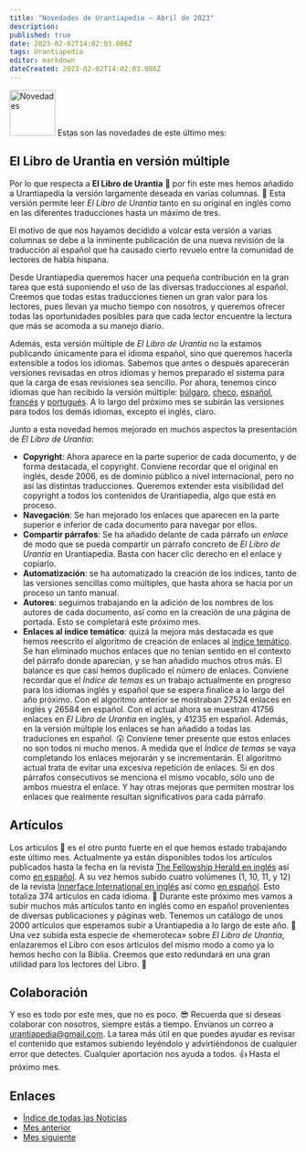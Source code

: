 ```yaml
---
title: "Novedades de Urantiapedia — Abril de 2023"
description: 
published: true
date: 2023-02-02T14:02:03.086Z
tags: Urantiapedia
editor: markdown
dateCreated: 2023-02-02T14:02:03.086Z
---
```


<img src="/_assets/svg/icon-news.svg" alt="Novedades" style="width: 80px;"> Estas son las novedades de este último mes:



## El Libro de Urantia en versión múltiple

Por lo que respecta a **El Libro de Urantia** :blue_book: por fin este mes hemos añadido a Urantiapedia la versión largamente deseada en varias columnas. :clap: Esta versión permite leer _El Libro de Urantia_ tanto en su original en inglés como en las diferentes traducciones hasta un máximo de tres. 

El motivo de que nos hayamos decidido a volcar esta versión a varias columnas se debe a la inminente publicación de una nueva revisión de la traducción al español que ha causado cierto revuelo entre la comunidad de lectores de habla hispana. 

Desde Urantiapedia queremos hacer una pequeña contribución en la gran tarea que está suponiendo el uso de las diversas traducciones al español. Creemos que todas estas traducciones tienen un gran valor para los lectores, pues llevan ya mucho tiempo con nosotros, y queremos ofrecer todas las oportunidades posibles para que cada lector encuentre la lectura que más se acomoda a su manejo diario.

Además, esta versión múltiple de _El Libro de Urantia_ no la estamos publicando únicamente para el idioma español, sino que queremos hacerla extensible a todos los idiomas. Sabemos que antes o después aparecerán versiones revisadas en otros idiomas y hemos preparado el sistema para que la carga de esas revisiones sea sencillo. Por ahora, tenemos cinco idiomas que han recibido la versión múltiple: [búlgaro](/bg/The_Urantia_Book_Multiple/Index), [checo](/cs/The_Urantia_Book_Multiple/Index), [español](/es/The_Urantia_Book_Multiple/Index), [francés](/fr/The_Urantia_Book_Multiple/Index) y [portugués](/pt/The_Urantia_Book_Multiple/Index). A lo largo del próximo mes se subirán las versiones para todos los demás idiomas, excepto el inglés, claro.

Junto a esta novedad hemos mejorado en muchos aspectos la presentación de _El Libro de Urantia_:
- **Copyright**: Ahora aparece en la parte superior de cada documento, y de forma destacada, el copyright. Conviene recordar que el original en inglés, desde 2006, es de dominio público a nivel internacional, pero no así las distintas traducciones. Queremos extender esta visibilidad del copyright a todos los contenidos de Urantiapedia, algo que está en proceso.
- **Navegación**: Se han mejorado los enlaces que aparecen en la parte superior e inferior de cada documento para navegar por ellos.
- **Compartir párrafos**: Se ha añadido delante de cada párrafo un *enlace* de modo que se pueda compartir un párrafo concreto de _El Libro de Urantia_ en Urantiapedia. Basta con hacer clic derecho en el enlace y copiarlo.
- **Automatización**: se ha automatizado la creación de los índices, tanto de las versiones sencillas como múltiples, que hasta ahora se hacía por un proceso un tanto manual. 
- **Autores**: seguimos trabajando en la adición de los nombres de los autores de cada documento, así como en la creación de una página de portada. Esto se completará este próximo mes.
- **Enlaces al índice temático**: quizá la mejora más destacada es que hemos reescrito el algoritmo de creación de enlaces al [índice temático](/es/index/topics). Se han eliminado muchos enlaces que no tenían sentido en el contexto del párrafo donde aparecían, y se han añadido muchos otros más. El balance es que casi hemos duplicado el número de enlaces. Conviene recordar que el _Índice de temas_ es un trabajo actualmente en progreso para los idiomas inglés y español que se espera finalice a lo largo del año próximo. Con el algoritmo anterior se mostraban 27524 enlaces en inglés y 26584 en español. Con el actual ahora se muestran 41756 enlaces en _El Libro de Urantia_ en inglés, y 41235 en español. Además, en la versión múltiple los enlaces se han añadido a todas las traduciones en español. :astonished: Conviene tener presente que estos enlaces no son todos ni mucho menos. A medida que el _Índice de temas_ se vaya completando los enlaces mejorarán y se incrementarán. El algoritmo actual trata de evitar una excesiva repetición de enlaces. Si en dos párrafos consecutivos se menciona el mismo vocablo, sólo uno de ambos muestra el enlace. Y hay otras mejoras que permiten mostrar los enlaces que realmente resultan significativos para cada párrafo.

## Artículos

Los artículos :page_with_curl: es el otro punto fuerte en el que hemos estado trabajando este último mes. Actualmente ya están disponibles todos los artículos publicados hasta la fecha en la revista [The Fellowship Herald en inglés](/en/index/articles_herald) así como [en español](/es/index/articles_herald). A su vez hemos subido cuatro volúmenes (1, 10, 11, y 12) de la revista [Innerface International en inglés](/en/index/articles_innerface) así como [en español](/es/index/articles_innerface). Esto totaliza 374 artículos en cada idioma. :clap: Durante este próximo mes vamos a subir muchos más artículos tanto en inglés como en español provenientes de diversas publicaciones y páginas web. Tenemos un catálogo de unos 2000 artículos que esperamos subir a Urantiapedia a lo largo de este año. :pray: Una vez subida esta especie de «hemeroteca» sobre _El Libro de Urantia_, enlazaremos el Libro con esos artículos del mismo modo a como ya lo hemos hecho con la Biblia. Creemos que esto redundará en una gran utilidad para los lectores del Libro. :blue_heart:

## Colaboración

Y eso es todo por este mes, que no es poco. :sunglasses: Recuerda que si deseas colaborar con nosotros, siempre estás a tiempo. Envíanos un correo a urantiapedia@gmail.com. La tarea más útil en que puedes ayudar es revisar el contenido que estamos subiendo leyéndolo y advirtiéndonos de cualquier error que detectes. Cualquier aportación nos ayuda a todos. :+1: Hasta el próximo mes.

## Enlaces

- [Índice de todas las Noticias](/es/news)
- [Mes anterior](/es/news/2023/03)
- [Mes siguiente](/es/news/2023/05)